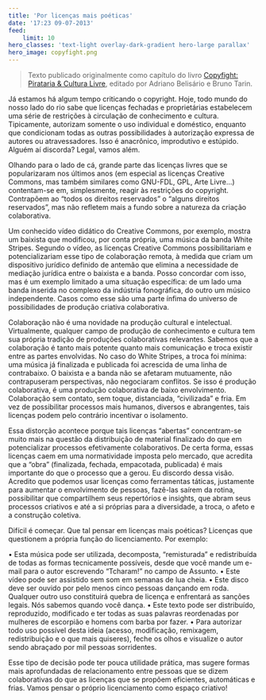 ```yaml
---
title: 'Por licenças mais poéticas'
date: '17:23 09-07-2013'
feed:
    limit: 10
hero_classes: 'text-light overlay-dark-gradient hero-large parallax'
hero_image: copyfight.png
---
```


> Texto publicado originalmente como capítulo do livro [Copyfight: Pirataria & Cultura Livre](https://imotiro.org/livros/copyfight-pirataria-cultura-livre/), editado por Adriano Belisário e Bruno Tarin.

Já estamos há algum tempo criticando o copyright. Hoje, todo mundo do nosso lado do rio sabe que licenças fechadas e proprietárias estabelecem uma série de restrições à circulação de conhecimento e cultura. Tipicamente, autorizam somente o uso individual e doméstico, enquanto que condicionam todas as outras possibilidades à autorização expressa de autores ou atravessadores. Isso é anacrônico, improdutivo e estúpido. Alguém aí discorda? Legal, vamos além.

Olhando para o lado de cá, grande parte das licenças livres que se popularizaram nos últimos anos (em especial as licenças Creative Commons, mas também similares como GNU-FDL, GPL, Arte Livre...) contentam-se em, simplesmente, reagir às restrições do copyright. Contrapõem ao “todos os direitos reservados” o “alguns direitos reservados”, mas não refletem mais a fundo sobre a natureza da criação colaborativa.

Um conhecido vídeo didático do Creative Commons, por exemplo, mostra um baixista que modificou, por conta própria, uma música da banda White Stripes. Segundo o vídeo, as licenças Creative Commons possibilitariam e potencializariam esse tipo de colaboração remota, à medida que criam um dispositivo jurídico definido de antemão que elimina a necessidade de mediação jurídica entre o baixista e a banda. Posso concordar com isso, mas é um exemplo limitado a uma situação específica: de um lado uma banda inserida no complexo da indústria fonográfica, do outro um músico independente. Casos como esse são uma parte ínfima do universo de possibilidades de produção criativa colaborativa.

Colaboração não é uma novidade na produção cultural e intelectual. Virtualmente, qualquer campo de produção de conhecimento e cultura tem sua própria tradição de produções colaborativas relevantes. Sabemos que a colaboração é tanto mais potente quanto mais comunicação e troca existir entre as partes envolvidas. No caso do White Stripes, a troca foi mínima: uma música já finalizada e publicada foi acrescida de uma linha de contrabaixo. O baixista e a banda não se afetaram mutuamente, não contrapuseram perspectivas, não negociaram conflitos. Se isso é produção colaborativa, é uma produção colaborativa de baixo envolvimento. Colaboração sem contato, sem toque, distanciada, “civilizada” e fria. Em vez de possibilitar processos mais humanos, diversos e abrangentes, tais licenças podem pelo contrário incentivar o isolamento.

Essa distorção acontece porque tais licenças “abertas” concentram-se muito mais na questão da distribuição de material finalizado do que em potencializar processos efetivamente colaborativos. De certa forma, essas licenças caem em uma normatividade imposta pelo mercado, que acredita que a “obra” (finalizada, fechada, empacotada, publicada) é mais importante do que o processo que a gerou. Eu discordo dessa visão. Acredito que podemos usar licenças como ferramentas táticas, justamente para aumentar o envolvimento de pessoas, fazê-las saírem da rotina, possibilitar que compartilhem seus repertórios e insights, que abram seus processos criativos e até a si próprias para a diversidade, a troca, o afeto e a construção coletiva.

Difícil é começar. Que tal pensar em licenças mais poéticas? Licenças que questionem a própria função do licenciamento. Por exemplo:

• Esta música pode ser utilizada, decomposta, “remisturada” e redistribuída de todas as formas tecnicamente possíveis, desde que você mande um e-mail para o autor escrevendo “Tcharam!” no campo de Assunto.
• Este vídeo pode ser assistido sem som em semanas de lua cheia.
• Este disco deve ser ouvido por pelo menos cinco pessoas dançando em roda. Qualquer outro uso constituirá quebra de licença e enfrentará as sanções legais. Nós sabemos quando você dança.
• Este texto pode ser distribuído, reproduzido, modificado e ter todas as suas palavras reordenadas por mulheres de escorpião e homens com barba por fazer.
• Para autorizar todo uso possível desta ideia (acesso, modificação, remixagem, redistribuição e o que mais quiseres), feche os olhos e visualize o autor sendo abraçado por mil pessoas sorridentes.

Esse tipo de decisão pode ter pouca utilidade prática, mas sugere formas mais aprofundadas de relacionamento entre pessoas que se dizem colaborativas do que as licenças que se propõem eficientes, automáticas e frias. Vamos pensar o próprio licenciamento como espaço criativo!